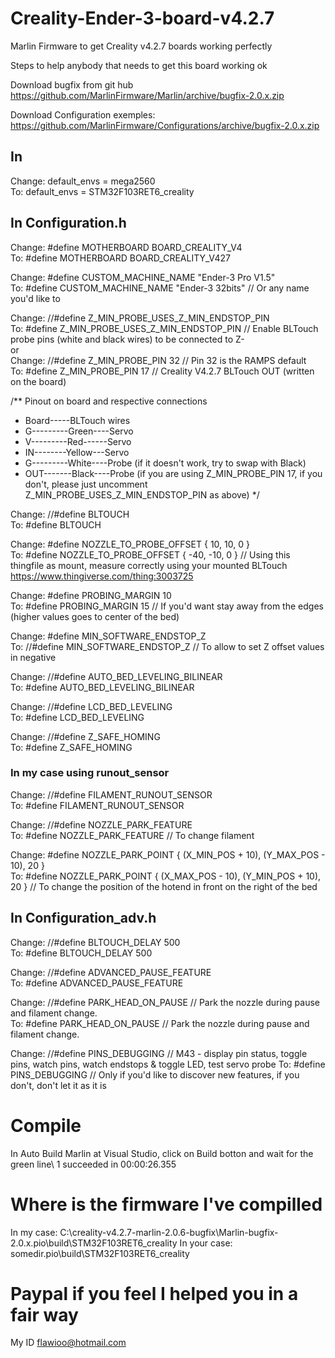 # Creality-Ender-3-board-v4.2.7
Marlin Firmware to get Creality v4.2.7 boards working perfectly

Steps to help anybody that needs to get this board working ok

Download bugfix from git hub https://github.com/MarlinFirmware/Marlin/archive/bugfix-2.0.x.zip

Download Configuration exemples: https://github.com/MarlinFirmware/Configurations/archive/bugfix-2.0.x.zip

## In 
Change:   default_envs = mega2560\
To:       default_envs = STM32F103RET6_creality

## In Configuration.h

Change:   #define MOTHERBOARD BOARD_CREALITY_V4\
To:       #define MOTHERBOARD BOARD_CREALITY_V427

Change:   #define CUSTOM_MACHINE_NAME "Ender-3 Pro V1.5"\
To:       #define CUSTOM_MACHINE_NAME "Ender-3 32bits" // Or any name you'd like to

Change:   //#define Z_MIN_PROBE_USES_Z_MIN_ENDSTOP_PIN\
To:       #define Z_MIN_PROBE_USES_Z_MIN_ENDSTOP_PIN // Enable BLTouch probe pins (white and black wires) to be connected to Z-\
or\
Change:   //#define Z_MIN_PROBE_PIN 32 // Pin 32 is the RAMPS default\
To:       #define Z_MIN_PROBE_PIN 17   // Creality V4.2.7 BLTouch OUT (written on the board)

/** Pinout on board and respective connections 
*   Board-----BLTouch wires
*   G---------Green----Servo
*   V---------Red------Servo
*   IN--------Yellow---Servo
*   G---------White----Probe (if it doesn't work, try to swap with Black)
*   OUT-------Black----Probe (if you are using Z_MIN_PROBE_PIN 17, if you don't, please just uncomment Z_MIN_PROBE_USES_Z_MIN_ENDSTOP_PIN as above)
*/

Change:   //#define BLTOUCH\
To:       #define BLTOUCH

Change:   #define NOZZLE_TO_PROBE_OFFSET { 10, 10, 0 }\
To:       #define NOZZLE_TO_PROBE_OFFSET { -40, -10, 0 } // Using this thingfile as mount, measure correctly using your mounted BLTouch https://www.thingiverse.com/thing:3003725

Change:   #define PROBING_MARGIN 10\
To:       #define PROBING_MARGIN 15 // If you'd want stay away from the edges (higher values goes to center of the bed)

Change:   #define MIN_SOFTWARE_ENDSTOP_Z\
To:       //#define MIN_SOFTWARE_ENDSTOP_Z // To allow to set Z offset values in negative

Change:   //#define AUTO_BED_LEVELING_BILINEAR\
To:       #define AUTO_BED_LEVELING_BILINEAR

Change:   //#define LCD_BED_LEVELING\
To:       #define LCD_BED_LEVELING

Change: //#define Z_SAFE_HOMING\
To:     #define Z_SAFE_HOMING

### In my case using runout_sensor

Change:   //#define FILAMENT_RUNOUT_SENSOR\
To:       #define FILAMENT_RUNOUT_SENSOR

Change:   //#define NOZZLE_PARK_FEATURE\
To:       #define NOZZLE_PARK_FEATURE // To change filament

Change:   #define NOZZLE_PARK_POINT { (X_MIN_POS + 10), (Y_MAX_POS - 10), 20 }\
To:       #define NOZZLE_PARK_POINT { (X_MAX_POS - 10), (Y_MIN_POS + 10), 20 } // To change the position of the hotend in front on the right of the bed

## In Configuration_adv.h

Change:   //#define BLTOUCH_DELAY 500\
To:       #define BLTOUCH_DELAY 500

Change:   //#define ADVANCED_PAUSE_FEATURE\
To:       #define ADVANCED_PAUSE_FEATURE

Change:   //#define PARK_HEAD_ON_PAUSE  // Park the nozzle during pause and filament change.\
To:       #define PARK_HEAD_ON_PAUSE    // Park the nozzle during pause and filament change.

Change:   //#define PINS_DEBUGGING // M43 - display pin status, toggle pins, watch pins, watch endstops & toggle LED, test servo probe
To:       #define PINS_DEBUGGING   // Only if you'd like to discover new features, if you don't, don't let it as it is

# Compile

In Auto Build Marlin at Visual Studio, click on Build botton and wait for the green line\\
1 succeeded in 00:00:26.355

# Where is the firmware I've compilled
In my case: C:\creality-v4.2.7-marlin-2.0.6-bugfix\Marlin-bugfix-2.0.x\.pio\build\STM32F103RET6_creality
In your case: somedir\.pio\build\STM32F103RET6_creality

# Paypal if you feel I helped you in a fair way
My ID flawioo@hotmail.com
